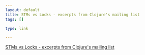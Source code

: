 ```yaml
--- 
layout: default
title: STMs vs Locks - excerpts from Clojure's mailing list
tags: []

type: link

---
```

<a href="http://blogs.azulsystems.com/cliff/2008/05/clojure-stms-vs.html">STMs vs Locks - excerpts from Clojure's mailing list</a>
